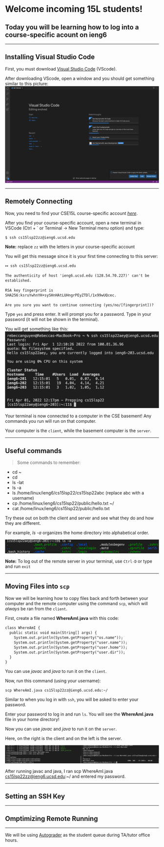 # Welcome incoming 15L students! 
## Today you will be learning how to log into a course-specific acount on **ieng6**
---
## Installing Visual Studio Code

First, you must download [Visual Studio Code]( https://code.visualstudio.com/) (VScode).

After downloading VScode, open a window and you should get something similar to this picture:
![Image](VScode.png)

---

## **Remotely Connecting**

Now, you need to find your CSE15L course-specific account *[here](https://sdacs.ucsd.edu/~icc/index.php)*.

After you find your course-specific account, open a new terminal in VSCode (Ctrl + ` or Terminal -> New Terminal menu option) and type:

```
$ ssh cs15lsp22zz@ieng6.ucsd.edu
```

**Note:** replace `zz` with the letters in your course-specific account

You will get this message since it is your first time connecting to this server: 

```
⤇ ssh cs15lsp22zz@ieng6.ucsd.edu

The authenticity of host 'ieng6.ucsd.edu (128.54.70.227)' can't be established.

RSA key fingerprint is SHA256:ksruYwhnYH+sySHnHAtLUHngrPEyZTDl/1x99wUQcec.

Are you sure you want to continue connecting (yes/no/[fingerprint])?
```

Type `yes` and press enter. It will prompt you for a password. Type in your password (it will not be shown in the terminal). 

You will get something like this:
![Image](login.png)

Your terminal is now connected to a computer in the CSE basement! Any commands you run will run on that computer. 

Your computer is the `client`, while the basement computer is the `server`.

---

## **Useful commands**

> Some commands to remember:

* cd ~
* cd
* ls -lat
* ls -a
* ls /home/linux/ieng6/cs15lsp22/cs15lsp22abc (replace abc with a username)
* cp /home/linux/ieng6/cs15lsp22/public/hello.txt ~/
* cat /home/linux/ieng6/cs15lsp22/public/hello.txt

Try these out on both the client and server and see what they do and how they are different. 

For example, *ls -a* organizes the home directory into alphabetical order.

![Image](lsa.png)

**Note:** To log out of the remote server in your terminal, use `Ctrl-D` or type and run `exit`

---

## **Moving Files into `scp`**

Now we will be learning how to copy files back and forth between your computer and the remote computer using the command `scp`, which will *always* be ran from the `client`.

First, create a file named **WhereAmI.java** with this code:

```
class WhereAmI {
  public static void main(String[] args) {
    System.out.println(System.getProperty("os.name"));
    System.out.println(System.getProperty("user.name"));
    System.out.println(System.getProperty("user.home"));
    System.out.println(System.getProperty("user.dir"));
  }
}
```

You can use *javac* and *java* to run it on the `client`.

Now, run this command (using your username):
```
scp WhereAmI.java cs15lsp22zz@ieng6.ucsd.edu:~/
```
Similar to when you log in with `ssh`, you will be asked to enter your password. 

Enter your password to log in and run `ls`. You will see the **WhereAmI.java** file in your home directory! 

Now you can use *javac* and *java* to run it on the `server`.

Here, on the right is the client and on the left is the server. 

![Image](scp.png)

After running javac and java, I ran scp WhereAmI.java cs15lsp22zz@ieng6.ucsd.edu:~/ and entered my password. 




---

## **Setting an SSH Key**

---

## **Omptimizing Remote Running**





---


We will be using [Autograder](https://autograder.ucsd.edu/queue/tickets/543652) as the student queue during TA/tutor office hours.